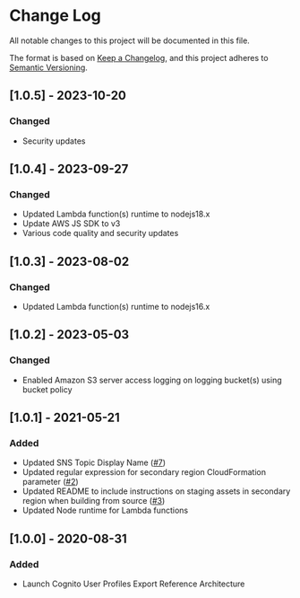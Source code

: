 # Change Log

All notable changes to this project will be documented in this file.

The format is based on [Keep a Changelog](https://keepachangelog.com/en/1.0.0/),
and this project adheres to [Semantic Versioning](https://semver.org/spec/v2.0.0.html).

## [1.0.5] - 2023-10-20

### Changed

- Security updates

## [1.0.4] - 2023-09-27

### Changed

- Updated Lambda function(s) runtime to nodejs18.x
- Update AWS JS SDK to v3
- Various code quality and security updates

## [1.0.3] - 2023-08-02

### Changed

- Updated Lambda function(s) runtime to nodejs16.x

## [1.0.2] - 2023-05-03

### Changed

- Enabled Amazon S3 server access logging on logging bucket(s) using bucket policy

## [1.0.1] - 2021-05-21

### Added

- Updated SNS Topic Display Name ([#7](https://github.com/aws-solutions/cognito-user-profiles-export-reference-architecture/issues/7))
- Updated regular expression for secondary region CloudFormation parameter ([#2](https://github.com/aws-solutions/cognito-user-profiles-export-reference-architecture/issues/2))
- Updated README to include instructions on staging assets in secondary region when building from source ([#3](https://github.com/aws-solutions/cognito-user-profiles-export-reference-architecture/issues/3))
- Updated Node runtime for Lambda functions

## [1.0.0] - 2020-08-31

### Added

- Launch Cognito User Profiles Export Reference Architecture
